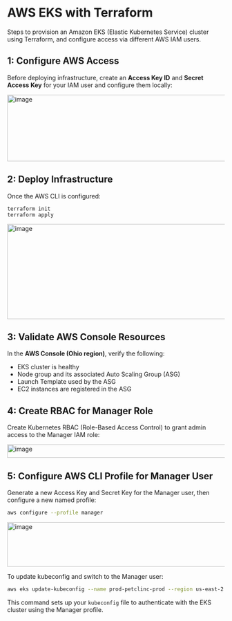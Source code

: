 #  AWS EKS  with Terraform


Steps to provision an Amazon EKS (Elastic Kubernetes Service) cluster using Terraform, and configure access via different AWS IAM users.

## 1: Configure AWS Access

Before deploying infrastructure, create an **Access Key ID** and **Secret Access Key** for your IAM user and configure them locally:

<img width="1039" height="154" alt="image" src="https://github.com/user-attachments/assets/ff54890b-96ed-4e50-94ca-e325aaa200b0" />

## 2: Deploy Infrastructure 

Once the AWS CLI is configured:
```
terraform init
terraform apply
```
<img width="961" height="220" alt="image" src="https://github.com/user-attachments/assets/c522f5ab-93bc-413c-b3c4-433632879a4f" />


## 3: Validate AWS Console Resources

In the **AWS Console (Ohio region)**, verify the following:

- EKS cluster is healthy
- Node group and its associated Auto Scaling Group (ASG)
- Launch Template used by the ASG
- EC2 instances are registered in the ASG

## 4: Create RBAC for Manager Role

Create Kubernetes RBAC (Role-Based Access Control) to grant admin access to the Manager IAM role:

<img width="823" height="31" alt="image" src="https://github.com/user-attachments/assets/e183fd2c-20ba-46ae-b19d-ab0f443f5fbc" />

## 5: Configure AWS CLI Profile for Manager User 

Generate a new Access Key and Secret Key for the Manager user, then configure a new named profile:

```bash
aws configure --profile manager
```

<img width="1087" height="103" alt="image" src="https://github.com/user-attachments/assets/d6b23399-b887-49c6-9abd-cdccedfefdef" />


To update kubeconfig and switch to the Manager user:

```bash
aws eks update-kubeconfig --name prod-petclinc-prod --region us-east-2 --profile manager
```

This command sets up your `kubeconfig` file to authenticate with the EKS cluster using the Manager profile.
